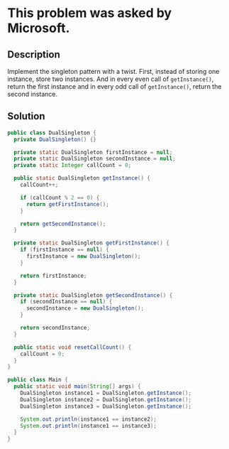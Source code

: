 # This problem was asked by Microsoft.

## Description

Implement the singleton pattern with a twist. First, instead of storing one instance, store two instances. And in every even call of `getInstance()`, return the first instance and in every odd call of `getInstance()`, return the second instance.

## Solution

```java
public class DualSingleton {
  private DualSingleton() {}

  private static DualSingleton firstInstance = null;
  private static DualSingleton secondInstance = null;
  private static Integer callCount = 0;

  public static DualSingleton getInstance() {
    callCount++;

    if (callCount % 2 == 0) {
      return getFirstInstance();
    }

    return getSecondInstance();
  }

  private static DualSingleton getFirstInstance() {
    if (firstInstance == null) {
      firstInstance = new DualSingleton();
    }

    return firstInstance;
  }

  private static DualSingleton getSecondInstance() {
    if (secondInstance == null) {
      secondInstance = new DualSingleton();
    }

    return secondInstance;
  }

  public static void resetCallCount() {
    callCount = 0;
  }
}

public class Main {
  public static void main(String[] args) {
    DualSingleton instance1 = DualSingleton.getInstance();
    DualSingleton instance2 = DualSingleton.getInstance();
    DualSingleton instance3 = DualSingleton.getInstance();

    System.out.println(instance1 == instance2);
    System.out.println(instance1 == instance3);
  }
}
```
